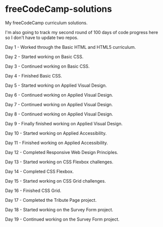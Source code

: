 # freeCodeCamp-solutions
My freeCodeCamp curriculum solutions.

I'm also going to track my second round of 100 days of code progress here so I don't have to update two repos.

Day 1 - Worked through the Basic HTML and HTML5 curriculum.

Day 2 - Started working on Basic CSS.

Day 3 - Continued working on Basic CSS.

Day 4 - Finished Basic CSS.

Day 5 - Started working on Applied Visual Design.

Day 6 - Continued working on Applied Visual Design.

Day 7 - Continued working on Applied Visual Design. 

Day 8 - Continued working on Applied Visual Design. 

Day 9 - Finally finished working on Applied Visual Design.

Day 10 - Started working on Applied Accessibility.

Day 11 - Finished working on Applied Accessibility.

Day 12 - Completed Responsive Web Design Principles.

Day 13 - Started working on CSS Flexbox challenges.

Day 14 - Completed CSS Flexbox.

Day 15 - Started working on CSS Grid challenges.

Day 16 - Finished CSS Grid.

Day 17 - Completed the Tribute Page project.

Day 18 - Started working on the Survey Form project.

Day 19 - Continued working on the Survey Form project.
